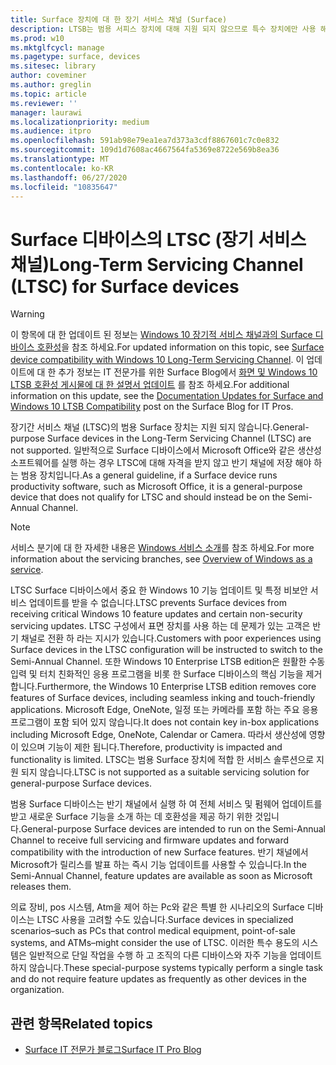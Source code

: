 ```yaml
---
title: Surface 장치에 대 한 장기 서비스 채널 (Surface)
description: LTSB는 범용 서피스 장치에 대해 지원 되지 않으므로 특수 장치에만 사용 해야 합니다.
ms.prod: w10
ms.mktglfcycl: manage
ms.pagetype: surface, devices
ms.sitesec: library
author: coveminer
ms.author: greglin
ms.topic: article
ms.reviewer: ''
manager: laurawi
ms.localizationpriority: medium
ms.audience: itpro
ms.openlocfilehash: 591ab98e79ea1ea7d373a3cdf8867601c7c0e832
ms.sourcegitcommit: 109d1d7608ac4667564fa5369e8722e569b8ea36
ms.translationtype: MT
ms.contentlocale: ko-KR
ms.lasthandoff: 06/27/2020
ms.locfileid: "10835647"
---
```

# <span data-ttu-id="8ad74-103">Surface 디바이스의 LTSC (장기 서비스 채널)</span><span class="sxs-lookup"><span data-stu-id="8ad74-103">Long-Term Servicing Channel (LTSC) for Surface devices</span></span>

>[!WARNING]
><span data-ttu-id="8ad74-104">이 항목에 대 한 업데이트 된 정보는 [Windows 10 장기적 서비스 채널과의 Surface 디바이스 호환성](surface-device-compatibility-with-windows-10-ltsc.md)을 참조 하세요.</span><span class="sxs-lookup"><span data-stu-id="8ad74-104">For updated information on this topic, see [Surface device compatibility with Windows 10 Long-Term Servicing Channel](surface-device-compatibility-with-windows-10-ltsc.md).</span></span> <span data-ttu-id="8ad74-105">이 업데이트에 대 한 추가 정보는 IT 전문가를 위한 Surface Blog에서 [화면 및 Windows 10 LTSB 호환성 게시물에 대 한 설명서 업데이트](https://blogs.technet.microsoft.com/surface/2017/04/11/documentation-updates-for-surface-and-windows-10-ltsb-compatibility) 를 참조 하세요.</span><span class="sxs-lookup"><span data-stu-id="8ad74-105">For additional information on this update, see the [Documentation Updates for Surface and Windows 10 LTSB Compatibility](https://blogs.technet.microsoft.com/surface/2017/04/11/documentation-updates-for-surface-and-windows-10-ltsb-compatibility) post on the Surface Blog for IT Pros.</span></span>

<span data-ttu-id="8ad74-106">장기간 서비스 채널 (LTSC)의 범용 Surface 장치는 지원 되지 않습니다.</span><span class="sxs-lookup"><span data-stu-id="8ad74-106">General-purpose Surface devices in the Long-Term Servicing Channel (LTSC) are not supported.</span></span> <span data-ttu-id="8ad74-107">일반적으로 Surface 디바이스에서 Microsoft Office와 같은 생산성 소프트웨어를 실행 하는 경우 LTSC에 대해 자격을 받지 않고 반기 채널에 저장 해야 하는 범용 장치입니다.</span><span class="sxs-lookup"><span data-stu-id="8ad74-107">As a general guideline, if a Surface device runs productivity software, such as Microsoft Office, it is a general-purpose device that does not qualify for LTSC and should instead be on the Semi-Annual Channel.</span></span> 

>[!NOTE]
><span data-ttu-id="8ad74-108">서비스 분기에 대 한 자세한 내용은 [Windows 서비스 소개](https://technet.microsoft.com/itpro/windows/manage/waas-overview)를 참조 하세요.</span><span class="sxs-lookup"><span data-stu-id="8ad74-108">For more information about the servicing branches, see [Overview of Windows as a service](https://technet.microsoft.com/itpro/windows/manage/waas-overview).</span></span>

<span data-ttu-id="8ad74-109">LTSC Surface 디바이스에서 중요 한 Windows 10 기능 업데이트 및 특정 비보안 서비스 업데이트를 받을 수 없습니다.</span><span class="sxs-lookup"><span data-stu-id="8ad74-109">LTSC prevents Surface devices from receiving critical Windows 10 feature updates and certain non-security servicing updates.</span></span> <span data-ttu-id="8ad74-110">LTSC 구성에서 표면 장치를 사용 하는 데 문제가 있는 고객은 반기 채널로 전환 하 라는 지시가 있습니다.</span><span class="sxs-lookup"><span data-stu-id="8ad74-110">Customers with poor experiences using Surface devices in the LTSC configuration will be instructed to switch to the Semi-Annual Channel.</span></span> <span data-ttu-id="8ad74-111">또한 Windows 10 Enterprise LTSB edition은 원활한 수동 입력 및 터치 친화적인 응용 프로그램을 비롯 한 Surface 디바이스의 핵심 기능을 제거 합니다.</span><span class="sxs-lookup"><span data-stu-id="8ad74-111">Furthermore, the Windows 10 Enterprise LTSB edition removes core features of Surface devices, including seamless inking and touch-friendly applications.</span></span> <span data-ttu-id="8ad74-112">Microsoft Edge, OneNote, 일정 또는 카메라를 포함 하는 주요 응용 프로그램이 포함 되어 있지 않습니다.</span><span class="sxs-lookup"><span data-stu-id="8ad74-112">It does not contain key in-box applications including Microsoft Edge, OneNote, Calendar or Camera.</span></span> <span data-ttu-id="8ad74-113">따라서 생산성에 영향이 있으며 기능이 제한 됩니다.</span><span class="sxs-lookup"><span data-stu-id="8ad74-113">Therefore, productivity is impacted and functionality is limited.</span></span> <span data-ttu-id="8ad74-114">LTSC는 범용 Surface 장치에 적합 한 서비스 솔루션으로 지원 되지 않습니다.</span><span class="sxs-lookup"><span data-stu-id="8ad74-114">LTSC is not supported as a suitable servicing solution for general-purpose Surface devices.</span></span> 

<span data-ttu-id="8ad74-115">범용 Surface 디바이스는 반기 채널에서 실행 하 여 전체 서비스 및 펌웨어 업데이트를 받고 새로운 Surface 기능을 소개 하는 데 호환성을 제공 하기 위한 것입니다.</span><span class="sxs-lookup"><span data-stu-id="8ad74-115">General-purpose Surface devices are intended to run on the Semi-Annual Channel to receive full servicing and firmware updates and forward compatibility with the introduction of new Surface features.</span></span> <span data-ttu-id="8ad74-116">반기 채널에서 Microsoft가 릴리스를 발표 하는 즉시 기능 업데이트를 사용할 수 있습니다.</span><span class="sxs-lookup"><span data-stu-id="8ad74-116">In the Semi-Annual Channel, feature updates are available as soon as Microsoft releases them.</span></span>

<span data-ttu-id="8ad74-117">의료 장비, pos 시스템, Atm을 제어 하는 Pc와 같은 특별 한 시나리오의 Surface 디바이스는 LTSC 사용을 고려할 수도 있습니다.</span><span class="sxs-lookup"><span data-stu-id="8ad74-117">Surface devices in specialized scenarios–such as PCs that control medical equipment, point-of-sale systems, and ATMs–might consider the use of LTSC.</span></span> <span data-ttu-id="8ad74-118">이러한 특수 용도의 시스템은 일반적으로 단일 작업을 수행 하 고 조직의 다른 디바이스와 자주 기능을 업데이트 하지 않습니다.</span><span class="sxs-lookup"><span data-stu-id="8ad74-118">These special-purpose systems typically perform a single task and do not require feature updates as frequently as other devices in the organization.</span></span> 

## <span data-ttu-id="8ad74-119">관련 항목</span><span class="sxs-lookup"><span data-stu-id="8ad74-119">Related topics</span></span>

- [<span data-ttu-id="8ad74-120">Surface IT 전문가 블로그</span><span class="sxs-lookup"><span data-stu-id="8ad74-120">Surface IT Pro Blog</span></span>](https://techcommunity.microsoft.com/t5/Surface-IT-Pro-Blog/bg-p/SurfaceITPro)

